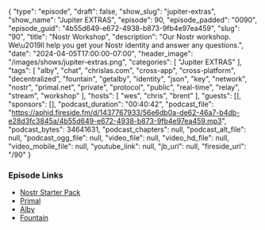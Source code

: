 {
  "type": "episode",
  "draft": false,
  "show_slug": "jupiter-extras",
  "show_name": "Jupiter EXTRAS",
  "episode": 90,
  "episode_padded": "0090",
  "episode_guid": "4b55d649-e672-4938-b873-9fb4e97ea459",
  "slug": "90",
  "title": "Nostr Workshop",
  "description": "Our Nostr workshop.  We\u2019ll help you get your Nostr identity and answer any questions.",
  "date": "2024-04-05T17:00:00-07:00",
  "header_image": "/images/shows/jupiter-extras.png",
  "categories": [
    "Jupiter EXTRAS"
  ],
  "tags": [
    "alby",
    "chat",
    "chrislas.com",
    "cross-app",
    "cross-platform",
    "decentralized",
    "fountain",
    "getalby",
    "identity",
    "json",
    "key",
    "network",
    "nostr",
    "primal.net",
    "private",
    "protocol",
    "public",
    "real-time",
    "relay",
    "stream",
    "workshop"
  ],
  "hosts": [
    "wes",
    "chris",
    "brent"
  ],
  "guests": [],
  "sponsors": [],
  "podcast_duration": "00:40:42",
  "podcast_file": "https://aphid.fireside.fm/d/1437767933/56e6db0a-de62-46a7-b4db-e28d3fc3845a/4b55d649-e672-4938-b873-9fb4e97ea459.mp3",
  "podcast_bytes": 34641631,
  "podcast_chapters": null,
  "podcast_alt_file": null,
  "podcast_ogg_file": null,
  "video_file": null,
  "video_hd_file": null,
  "video_mobile_file": null,
  "youtube_link": null,
  "jb_url": null,
  "fireside_url": "/90"
}


### Episode Links

  * [Nostr Starter Pack](https://linuxunplugged.com/nostr "Nostr Starter Pack")
  * [Primal](https://primal.net/home "Primal")
  * [Alby](https://getalby.com/ "Alby")
  * [Fountain](https://fountain.fm/ "Fountain")


